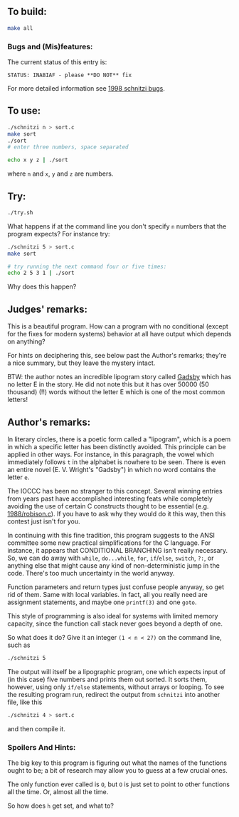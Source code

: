 ## To build:

```sh
make all
```


### Bugs and (Mis)features:

The current status of this entry is:

```
STATUS: INABIAF - please **DO NOT** fix
```

For more detailed information see [1998 schnitzi bugs](../../bugs.html#1998_schnitzi).


## To use:

```sh
./schnitzi n > sort.c
make sort
./sort
# enter three numbers, space separated

echo x y z | ./sort
```

where `n` and `x`, `y` and `z` are numbers.


## Try:

```sh
./try.sh
```

What happens if at the command line you don't specify `n` numbers that the
program expects? For instance try:

```sh
./schnitzi 5 > sort.c
make sort

# try running the next command four or five times:
echo 2 5 3 1 | ./sort
```

Why does this happen?


## Judges' remarks:

This is a beautiful program.  How can a program with no conditional (except for
the fixes for modern systems) behavior at all have output which
depends on anything?

For hints on deciphering this, see below past the Author's remarks;
they're a nice summary, but they leave the mystery intact.

BTW: the author notes an incredible lipogram story called
[Gadsby](https://www.gutenberg.org/cache/epub/47342/pg47342.txt) which has no
letter E in the story. He did not note this but it has over 50000 (50 thousand)
(!!) words without the letter E which is one of the most common letters!


## Author's remarks:

In literary circles, there is a poetic form called a "lipogram",
which is a poem in which a specific letter has been distinctly
avoided.  This principle can be applied in other ways.  For
instance, in this paragraph, the vowel which immediately follows
`t` in the alphabet is nowhere to be seen.  There is even an
entire novel (E. V. Wright's "Gadsby") in which no word contains
the letter `e`.

The IOCCC has been no stranger to this concept.  Several winning entries from
years past have accomplished interesting feats while completely avoiding the use
of certain C constructs thought to be essential (e.g.
[1988/robison.c](../../1988/robison/robison.c)).  If you have to ask why they would
do it this way, then this contest just isn't for you.

In continuing with this fine tradition, this program suggests to the ANSI
committee some new practical simplifications for the C language.  For instance,
it appears that CONDITIONAL BRANCHING isn't really necessary.  So, we can do
away with `while`, `do...while`, `for`, `if`/`else`, `switch`, `?:`, or anything
else that might cause any kind of non-deterministic jump in the code.  There's
too much uncertainty in the world anyway.

Function parameters and return types just confuse people anyway, so
get rid of them.  Same with local variables.  In fact, all you really
need are assignment statements, and maybe one `printf(3)` and one `goto`.

This style of programming is also ideal for systems with limited
memory capacity, since the function call stack never goes beyond
a depth of one.

So what does it do?  Give it an integer `(1 < n < 27)` on the command
line, such as

```sh
./schnitzi 5
```

The output will itself be a lipographic program, one which expects input of
(in this case) five numbers and prints them out sorted.  It sorts
them, however, using only `if/else` statements, without arrays or
looping.  To see the resulting program run, redirect the output from
`schnitzi` into another file, like this

```sh
./schnitzi 4 > sort.c
```

and then compile it.

### Spoilers And Hints:

The big key to this program is figuring out what the names of the
functions ought to be; a bit of research may allow you to guess at
a few crucial ones.

The only function ever called is `O`, but `O` is just set to point to
other functions all the time.  Or, almost all the time.

So how does `h` get set, and what to?


<!--

    Copyright © 1984-2024 by Landon Curt Noll. All Rights Reserved.

    You are free to share and adapt this file under the terms of this license:

	Creative Commons Attribution-ShareAlike 4.0 International (CC BY-SA 4.0)

    For more information, see:

	https://creativecommons.org/licenses/by-sa/4.0/

-->

